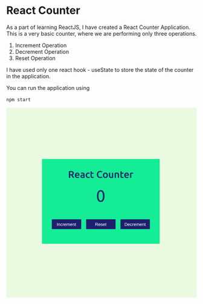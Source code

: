 # React Counter

As a part of learning ReactJS, I have created a React Counter Application.
This is a very basic counter, where we are performing only three operations.

1. Increment Operation
2. Decrement Operation
3. Reset Operation

I have used only one react hook - useState to store the state of the counter in the application.

You can run the application using

```
npm start
```

![React Counter Screenshot](/public/counter.png)
